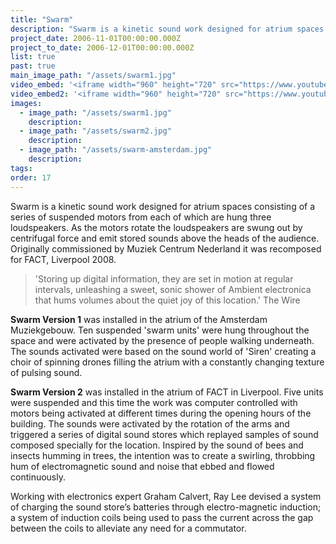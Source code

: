 ```yaml
---
title: "Swarm"
description: "Swarm is a kinetic sound work designed for atrium spaces consisting of a series of suspended motors from each of which are hung three loudspeakers."
project_date: 2006-11-01T00:00:00.000Z
project_to_date: 2006-12-01T00:00:00.000Z
list: true
past: true
main_image_path: "/assets/swarm1.jpg"
video_embed: '<iframe width="960" height="720" src="https://www.youtube-nocookie.com/embed/GCOW1GEl8qk?rel=0" frameborder="0" allowfullscreen></iframe>'
video_embed2: '<iframe width="960" height="720" src="https://www.youtube-nocookie.com/embed/4jOxk-HhYH8?rel=0" frameborder="0" allowfullscreen></iframe>'
images:
  - image_path: "/assets/swarm1.jpg"
    description:
  - image_path: "/assets/swarm2.jpg"
    description:
  - image_path: "/assets/swarm-amsterdam.jpg"
    description:
tags:
order: 17
---
```

Swarm is a kinetic sound work designed for atrium spaces consisting of a series of suspended motors from each of which are hung three loudspeakers. As the motors rotate the loudspeakers are swung out by centrifugal force and emit stored sounds above the heads of the audience. Originally commissioned by Muziek Centrum Nederland it was recomposed for FACT, Liverpool 2008.

> 'Storing up digital information, they are set in motion at regular intervals, unleashing a sweet, sonic shower of Ambient electronica that hums volumes about the quiet joy of this location.' The Wire

**Swarm Version 1** was installed in the atrium of the Amsterdam Muziekgebouw. Ten suspended 'swarm units' were hung throughout the space and were activated by the presence of people walking underneath. The sounds activated were based on the sound world of 'Siren' creating a choir of spinning drones filling the atrium with a constantly changing texture of pulsing sound.

**Swarm Version 2** was installed in the atrium of FACT in Liverpool. Five units were suspended and this time the work was computer controlled with motors being activated at different times during the opening hours of the building. The sounds were activated by the rotation of the arms and triggered a series of digital sound stores which replayed samples of sound composed specially for the location. Inspired by the sound of bees and insects humming in trees, the intention was to create a swirling, throbbing hum of electromagnetic sound and noise that ebbed and flowed continuously.

Working with electronics expert Graham Calvert, Ray Lee devised a system of charging the sound store’s batteries through electro-magnetic induction; a system of induction coils being used to pass the current across the gap between the coils to alleviate any need for a commutator.


